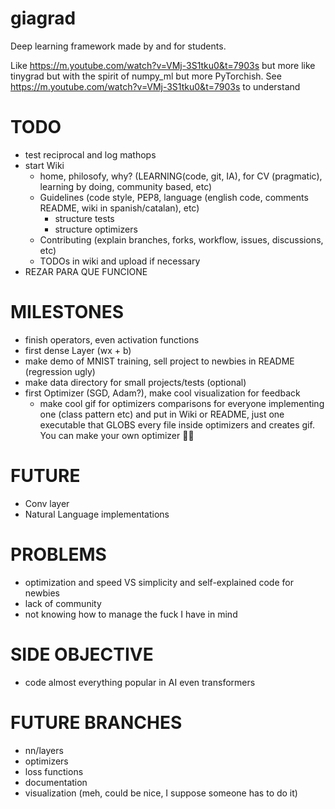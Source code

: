 # giagrad
Deep learning framework made by and for students.

Like https://m.youtube.com/watch?v=VMj-3S1tku0&t=7903s
but more like tinygrad but with the spirit of numpy_ml but more PyTorchish.
See https://m.youtube.com/watch?v=VMj-3S1tku0&t=7903s to understand
# TODO

- test reciprocal and log mathops
- start Wiki
    * home, philosofy, why? (LEARNING(code, git, IA), for CV (pragmatic), learning by doing, community based, etc)
    * Guidelines (code style, PEP8, language (english code, comments README, wiki in spanish/catalan), etc)
        - structure tests
        - structure optimizers
    * Contributing (explain branches, forks, workflow, issues, discussions, etc)
    * TODOs in wiki and upload if necessary    
- REZAR PARA QUE FUNCIONE


# MILESTONES
- finish operators, even activation functions
- first dense Layer (wx + b)
- make demo of MNIST training, sell project to newbies in README (regression ugly)
- make data directory for small projects/tests (optional)
- first Optimizer (SGD, Adam?), make cool visualization for feedback
    * make cool gif for optimizers comparisons for everyone implementing one (class pattern etc)
      and put in Wiki or README, just one executable that GLOBS every file inside optimizers
      and creates gif. You can make your own optimizer :man_shrugging:

# FUTURE
- Conv layer
- Natural Language implementations


# PROBLEMS
- optimization and speed VS simplicity and self-explained code for newbies
- lack of community
- not knowing how to manage the fuck I have in mind


# SIDE OBJECTIVE
- code almost everything popular in AI even transformers

# FUTURE BRANCHES

- nn/layers
- optimizers
- loss functions
- documentation
- visualization (meh, could be nice, I suppose someone has to do it)

